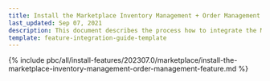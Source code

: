 ```yaml
---
title: Install the Marketplace Inventory Management + Order Management feature
last_updated: Sep 07, 2021
description: This document describes the process how to integrate the Marketplace Inventory Management + Order Management feature into a Spryker project.
template: feature-integration-guide-template
---
```


{% include pbc/all/install-features/202307.0/marketplace/install-the-marketplace-inventory-management-order-management-feature.md %} <!-- To edit, see /_includes/pbc/all/install-features/202307.0/marketplace/install-the-marketplace-inventory-management-order-management-feature.md -->
